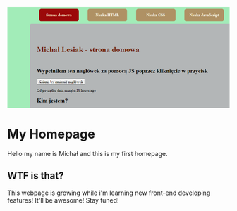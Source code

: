 ![avatar](homepage-avatar/avatar.PNG)

# My Homepage

Hello my name is Michał and this is my first homepage.

## WTF is that?

This webpage is growing while i'm learning new front-end developing features! It'll be awesome! Stay tuned!


